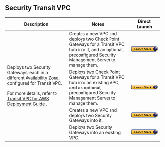 
## Security Transit VPC
<table>
    <thead>
        <tr>
            <th>Description</th>
            <th>Notes</th>
            <th>Direct Launch</th>
        </tr>
    </thead>
    <tbody>
        <tr>
            <td rowspan="4" width="40%">
                Deploys two Security Gateways, each in a different Availability Zone, configured for Transit VPC.<br/><br/> For more details, refer to <a href="https://sc1.checkpoint.com/documents/R80.10/WebAdminGuides/EN/CP_Transit_VPC_for_AWS/html_frameset.htm">Transit VPC for AWS Deployment Guide </a>.
            </td>
            <td width="40%">Creates a new VPC and deploys two Check Point Gateways for a Transit VPC hub into it, and an optional, preconfigured Security Management Server to manage them.</td>
            <td><a href="https://console.aws.amazon.com/cloudformation/home#/stacks/create/review?templateURL=https://cgi-cfts.s3.amazonaws.com/deprecated/cluster/checkpoint-transit-master.yaml&stackName=Check-Point-Transit-VPC"><img src="../../../images/launch.png"/></a></td>
        </tr>
        <tr>
            <td width="40%">Deploys two Check Point Gateways for a Transit VPC hub into an existing VPC, and an optional, preconfigured Security Management Server to manage them.</td>
            <td><a href="https://console.aws.amazon.com/cloudformation/home#/stacks/create/review?templateURL=https://cgi-cfts.s3.amazonaws.com/deprecated/cluster/checkpoint-transit.yaml&stackName=Check-Point-Transit-VPC"><img src="../../../images/launch.png"/></a></td>
        </tr>
        <tr>
            <td width="40%">Creates a new VPC and deploys two Security Gateways into it.	</td>
            <td><a href="https://console.aws.amazon.com/cloudformation/home#/stacks/create/review?templateURL=https://cgi-cfts.s3.amazonaws.com/deprecated/cluster/transit-master.yaml&stackName=Check-Point-Transit-VPC"><img src="../../../images/launch.png"/></a></td>
        </tr>
        <tr>
            <td width="40%">Deploys two Security Gateways into an existing VPC.</td>
            <td><a href="https://console.aws.amazon.com/cloudformation/home#/stacks/create/review?templateURL=https://cgi-cfts.s3.amazonaws.com/deprecated/cluster/transit.yaml&stackName=Check-Point-Transit-VPC"><img src="../../../images/launch.png"/></a></td>
        </tr>
    </tbody>
</table>
<br/>
<br/>